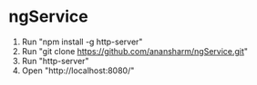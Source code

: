 # ngService
1. Run "npm install -g http-server"
2. Run "git clone https://github.com/anansharm/ngService.git"
3. Run "http-server"
4. Open "http://localhost:8080/"